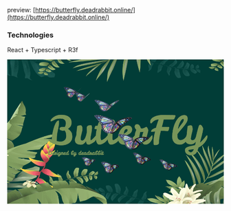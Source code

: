 preview: [https://butterfly.deadrabbit.online/](https://butterfly.deadrabbit.online/)

### Technologies

React + Typescript + R3f

![1683199715578](image/README/1683199715578.png)
